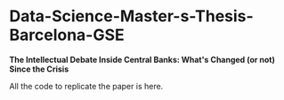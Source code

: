 # Data-Science-Master-s-Thesis-Barcelona-GSE
**The Intellectual Debate Inside Central Banks: What's Changed (or not) Since the Crisis**

All the code to replicate the paper is here. 

